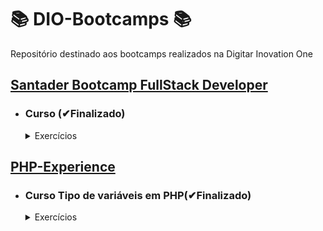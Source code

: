 # 📚 DIO-Bootcamps 📚

Repositório destinado aos bootcamps realizados na Digitar Inovation One

## **[Santader Bootcamp FullStack Developer](/Santader-Bootcamp-Fullstack-Developer/)**

- ### **Curso (✔Finalizado)**

  <details>
  <summary> Exercícios </summary>

  - [App 01](/Santader-Bootcamp-Fullstack-Developer/Exercicios/);
  </details>

## **[PHP-Experience](/PHP-Experience/)**

- ### **Curso Tipo de variáveis em PHP(✔Finalizado)**

  <details>
  <summary> Exercícios </summary>

  - [App 01](/Santader-Bootcamp-Fullstack-Developer/Exercicios/);
  </details>

&nbsp;
